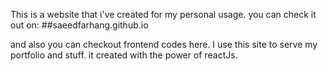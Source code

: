 This is a website that i've created for my personal usage. you can check it out on:
##saeedfarhang.github.io

and also you can checkout frontend codes here. I use this site to serve my portfolio and stuff.
it created with the power of reactJs.

